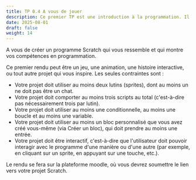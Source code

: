 ```yaml
---
title: TP 0.4 A vous de jouer
description: Ce premier TP est une introduction à la programmation. Il utilise le langage scratch.
date: 2025-08-01
draft: false
weight: 14
---
```


A vous de créer un programme Scratch qui vous ressemble et qui montre vos compétences en programmation.

Ce premier rendu peut être un jeu, une animation, une histoire interactive, ou tout autre projet qui vous inspire. Les seules contraintes sont : 

- Votre projet doit utiliser au moins deux lutins (sprites), dont au moins un ne doit pas être un chat.
- Votre projet doit comporter au moins trois scripts au total (c'est-à-dire pas nécessairement trois par lutin).
- Votre projet doit utiliser au moins une conditionnelle, au moins une boucle et au moins une variable.
- Votre projet doit utiliser au moins un bloc personnalisé que vous avez créé vous-même (via Créer un bloc), qui doit prendre au moins une entrée.
- Votre projet doit être interactif, c'est-à-dire que l'utilisateur doit pouvoir interagir avec le programme d'une manière ou d'une autre (par exemple, en cliquant sur un sprite, en appuyant sur une touche, etc.).

Le rendu se fera sur la plateforme moodle, où vous devrez soumettre le lien vers votre projet Scratch.  